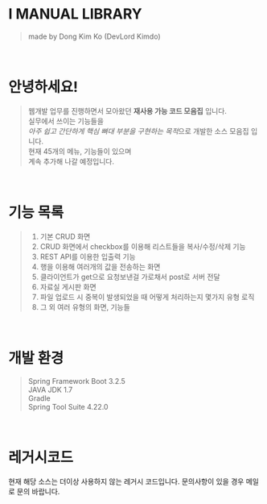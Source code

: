 # I MANUAL LIBRARY
> made by Dong Kim Ko (DevLord Kimdo)
<br>

# 안녕하세요!
> 웹개발 업무를 진행하면서 모아왔던 **재사용 가능 코드 모음집** 입니다.<br>
> 실무에서 쓰이는 기능들을<br>
> *아주 쉽고 간단하게 핵심 뼈대 부분을 구현하는 목적*으로 개발한 소스 모음집 입니다.<br>
> 현재 45개의 메뉴, 기능들이 있으며<br>
> 계속 추가해 나갈 예정입니다.<br>
<br>

# 기능 목록
>1. 기본 CRUD 화면<br>
>2. CRUD 화면에서 checkbox를 이용해 리스트들을 복사/수정/삭제 기능<br>
>3. REST API를 이용한 입출력 기능<br>
>4. 행을 이용해 여러개의 값을 전송하는 화면<br>
>5. 클라이언트가 get으로 요청보낸걸 가로채서 post로 서버 전달<br>
>6. 자료실 게시판 화면<br>
>7. 파일 업로드 시 중복이 발생되었을 때 어떻게 처리하는지 몇가지 유형 로직<br>
>8. 그 외 여러 유형의 화면, 기능들
<br>

# 개발 환경
> Spring Framework Boot 3.2.5<br>
> JAVA JDK 1.7<br>
> Gradle<br>
> Spring Tool Suite 4.22.0<br>
<br>

# 레거시코드
현재 해당 소스는 더이상 사용하지 않는 레거시 코드입니다.
문의사항이 있을 경우 메일로 문의 바랍니다.
